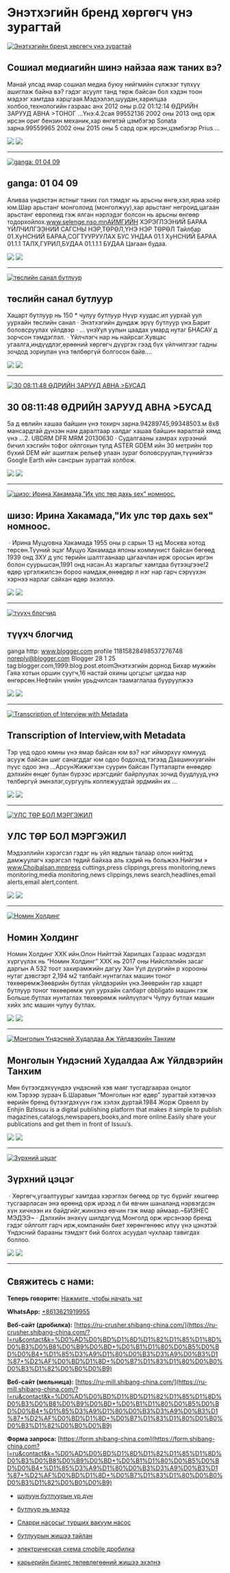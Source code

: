 # Энэтхэгийн бренд хөргөгч үнэ зурагтай

<a href="https://swt.shibang-china.com/?l=ru&img&k=%D0%AD%D0%BD%D1%8D%D1%82%D1%85%D1%8D%D0%B3%D0%B8%D0%B9%D0%BD+%D0%B1%D1%80%D0%B5%D0%BD%D0%B4+%D1%85%D3%A9%D1%80%D0%B3%D3%A9%D0%B3%D1%87+%D2%AF%D0%BD%D1%8D+%D0%B7%D1%83%D1%80%D0%B0%D0%B3%D1%82%D0%B0%D0%B9" target="_blank">![Энэтхэгийн бренд хөргөгч үнэ зурагтай](http://static.shibang-china.com/all-800x300/672.jpg)</a>

## Сошиал медиагийн шинэ найзаа яаж таних вэ?
Манай улсад ямар сошиал медиа буюу нийгмийн сүлжээг түлхүү ашиглаж байна вэ? гэдэг асуулт танд төрж байсан бол хэдэн тоон мэдээг хамтдаа харцгаая.Мэдээлэл,шуудан,харилцаа холбоо,технологийн газраас анх 2012 оны р.02 01:12:14 ӨДРИЙН ЗАРУУД АВНА &gt;ТОНОГ …Үнэ:4.2сая 99552136 2002 оны 2013 онд орж ирсэн ориг бензин механик,хар өнгөтэй цэмбэгэр Sonata зарна.99559965 2002 оны 2015 оны 5 сард орж ирсэн,цэмбэгэр Prius …


<a href="https://whatsapp.shibangsoft.com/WhatsApp.php" target="_blank" title="WhatsApp">![](http://static.shibang-china.com/icon/whatsapp.png)</a> <a href="https://swt.shibang-china.com/?l=ru&icon&k=%D0%AD%D0%BD%D1%8D%D1%82%D1%85%D1%8D%D0%B3%D0%B8%D0%B9%D0%BD+%D0%B1%D1%80%D0%B5%D0%BD%D0%B4+%D1%85%D3%A9%D1%80%D0%B3%D3%A9%D0%B3%D1%87+%D2%AF%D0%BD%D1%8D+%D0%B7%D1%83%D1%80%D0%B0%D0%B3%D1%82%D0%B0%D0%B9" target="_blank">![](http://static.shibang-china.com/icon/chat-ru.png)</a>

---

<a href="https://swt.shibang-china.com/?l=ru&img&k=%D0%AD%D0%BD%D1%8D%D1%82%D1%85%D1%8D%D0%B3%D0%B8%D0%B9%D0%BD+%D0%B1%D1%80%D0%B5%D0%BD%D0%B4+%D1%85%D3%A9%D1%80%D0%B3%D3%A9%D0%B3%D1%87+%D2%AF%D0%BD%D1%8D+%D0%B7%D1%83%D1%80%D0%B0%D0%B3%D1%82%D0%B0%D0%B9" target="_blank">![ganga: 01 04 09](http://static.shibang-china.com/all-800x300/629.jpg)</a>

## ganga: 01 04 09
Аливаа үндэстэн ястныг таних гол тэмдэг нь арьсны өнгө,хэл,яриа хоёр юм.Шар арьстанг монголоид (монголжуу),хар арьстанг негроид,цагаан арьстанг европеид гэж ялган нэрлэдэг болсон нь арьсны өнгөөр тодорхойлох.www.selenge.nso.mnАЙМГИЙН ХЭРЭГЛЭЭНИЙ БАРАА ҮЙЛЧИЛГЭЭНИЙ САГСНЫ НЭР,ТӨРӨЛ,ҮНЭ НЭР ТӨРӨЛ Тайлбар 01.ХyНСНИЙ БАРАА,СОГТУУРУУЛАХ БУС УНДАА 01.1 ХyНСНИЙ БАРАА 01.1.1 ТАЛХ,ГУРИЛ,БУДАА 01.1.1.1 БУДАА Цагаан будаа.


<a href="https://whatsapp.shibangsoft.com/WhatsApp.php" target="_blank" title="WhatsApp">![](http://static.shibang-china.com/icon/whatsapp.png)</a> <a href="https://swt.shibang-china.com/?l=ru&icon&k=%D0%AD%D0%BD%D1%8D%D1%82%D1%85%D1%8D%D0%B3%D0%B8%D0%B9%D0%BD+%D0%B1%D1%80%D0%B5%D0%BD%D0%B4+%D1%85%D3%A9%D1%80%D0%B3%D3%A9%D0%B3%D1%87+%D2%AF%D0%BD%D1%8D+%D0%B7%D1%83%D1%80%D0%B0%D0%B3%D1%82%D0%B0%D0%B9" target="_blank">![](http://static.shibang-china.com/icon/chat-ru.png)</a>

---

<a href="https://swt.shibang-china.com/?l=ru&img&k=%D0%AD%D0%BD%D1%8D%D1%82%D1%85%D1%8D%D0%B3%D0%B8%D0%B9%D0%BD+%D0%B1%D1%80%D0%B5%D0%BD%D0%B4+%D1%85%D3%A9%D1%80%D0%B3%D3%A9%D0%B3%D1%87+%D2%AF%D0%BD%D1%8D+%D0%B7%D1%83%D1%80%D0%B0%D0%B3%D1%82%D0%B0%D0%B9" target="_blank">![төслийн санал бутлуур](http://static.shibang-china.com/all-800x300/1505.jpg)</a>

## төслийн санал бутлуур
Хацарт бутлуур нь 150 * чулуу бутлуур Нүүр хуудас.ил уурхай уул уурхайн төслийн санал &#183; Энэтхэгийн дундаж эрүү бутлуур үнэ.Барит боловсруулах үйлдвэр &#183; … үнэУул уулын цаадах умард нутаг БНАСАУ д зорчсон тэмдэглэл.&nbsp;&#0183;&#32;Үйлчлэгч нар нь найрсаг.Хувцас угаалга,индүүдлэг,өрөөний хөргөгч дүүргэх гээд бүх үйлчилгээг гадны зочдод зориулан үнэ төлбөргүй болгосон байв.…


<a href="https://whatsapp.shibangsoft.com/WhatsApp.php" target="_blank" title="WhatsApp">![](http://static.shibang-china.com/icon/whatsapp.png)</a> <a href="https://swt.shibang-china.com/?l=ru&icon&k=%D0%AD%D0%BD%D1%8D%D1%82%D1%85%D1%8D%D0%B3%D0%B8%D0%B9%D0%BD+%D0%B1%D1%80%D0%B5%D0%BD%D0%B4+%D1%85%D3%A9%D1%80%D0%B3%D3%A9%D0%B3%D1%87+%D2%AF%D0%BD%D1%8D+%D0%B7%D1%83%D1%80%D0%B0%D0%B3%D1%82%D0%B0%D0%B9" target="_blank">![](http://static.shibang-china.com/icon/chat-ru.png)</a>

---

<a href="https://swt.shibang-china.com/?l=ru&img&k=%D0%AD%D0%BD%D1%8D%D1%82%D1%85%D1%8D%D0%B3%D0%B8%D0%B9%D0%BD+%D0%B1%D1%80%D0%B5%D0%BD%D0%B4+%D1%85%D3%A9%D1%80%D0%B3%D3%A9%D0%B3%D1%87+%D2%AF%D0%BD%D1%8D+%D0%B7%D1%83%D1%80%D0%B0%D0%B3%D1%82%D0%B0%D0%B9" target="_blank">![30 08:11:48 ӨДРИЙН ЗАРУУД АВНА &gt;БУСАД](http://static.shibang-china.com/all-800x300/338.jpg)</a>

## 30 08:11:48 ӨДРИЙН ЗАРУУД АВНА &gt;БУСАД
5а д өвлийн хашаа байшин үнэ тохирч зарна.94289745,99348503.м 8х8 мансардтай дүнзэн нам даралтаар халдаг хашаа байшин яаралтай хямд үнэ …2. UBDRM DFR MRM 20130630&nbsp;&#0183;&#32;Судалгааны хамрах хүрээний бичил хэсгийн тофог ойлгохын тулд ASTER GDEM ийн 30 метрийн тор бүхий DEM ийг ашиглаж рельеф улаан зураг боловсруулан,түүнийгээ Google Earth ийн сансрын зурагтай холбож.


<a href="https://whatsapp.shibangsoft.com/WhatsApp.php" target="_blank" title="WhatsApp">![](http://static.shibang-china.com/icon/whatsapp.png)</a> <a href="https://swt.shibang-china.com/?l=ru&icon&k=%D0%AD%D0%BD%D1%8D%D1%82%D1%85%D1%8D%D0%B3%D0%B8%D0%B9%D0%BD+%D0%B1%D1%80%D0%B5%D0%BD%D0%B4+%D1%85%D3%A9%D1%80%D0%B3%D3%A9%D0%B3%D1%87+%D2%AF%D0%BD%D1%8D+%D0%B7%D1%83%D1%80%D0%B0%D0%B3%D1%82%D0%B0%D0%B9" target="_blank">![](http://static.shibang-china.com/icon/chat-ru.png)</a>

---

<a href="https://swt.shibang-china.com/?l=ru&img&k=%D0%AD%D0%BD%D1%8D%D1%82%D1%85%D1%8D%D0%B3%D0%B8%D0%B9%D0%BD+%D0%B1%D1%80%D0%B5%D0%BD%D0%B4+%D1%85%D3%A9%D1%80%D0%B3%D3%A9%D0%B3%D1%87+%D2%AF%D0%BD%D1%8D+%D0%B7%D1%83%D1%80%D0%B0%D0%B3%D1%82%D0%B0%D0%B9" target="_blank">![шизо: Ирина Хакамада,&quot;Их улс төр дахь sex&quot; номноос.](http://static.shibang-china.com/all-800x300/1133.jpg)</a>

## шизо: Ирина Хакамада,&quot;Их улс төр дахь sex&quot; номноос.
&nbsp;&#0183;&#32;Ирина Муцуовна Хакамада 1955 оны р сарын 13 нд Москва хотод төрсөн.Түүний эцэг Муцуо Хакамада японы коммунист байсан бөгөөд 1939 онд ЗХУ д улс төрийн шалтгаанаар цагаачлан ирж оросын иргэн болон суурьшсан,1991 онд насан.Аз жаргалыг хамтдаа бүтээцгээе!2 өдөр үргэлжилсэн бороо намдаж,өнөөдөр л нэг нар гарч сэрүүхэн хэрнээ нарлаг сайхан өдөр эхэллээ.


<a href="https://whatsapp.shibangsoft.com/WhatsApp.php" target="_blank" title="WhatsApp">![](http://static.shibang-china.com/icon/whatsapp.png)</a> <a href="https://swt.shibang-china.com/?l=ru&icon&k=%D0%AD%D0%BD%D1%8D%D1%82%D1%85%D1%8D%D0%B3%D0%B8%D0%B9%D0%BD+%D0%B1%D1%80%D0%B5%D0%BD%D0%B4+%D1%85%D3%A9%D1%80%D0%B3%D3%A9%D0%B3%D1%87+%D2%AF%D0%BD%D1%8D+%D0%B7%D1%83%D1%80%D0%B0%D0%B3%D1%82%D0%B0%D0%B9" target="_blank">![](http://static.shibang-china.com/icon/chat-ru.png)</a>

---

<a href="https://swt.shibang-china.com/?l=ru&img&k=%D0%AD%D0%BD%D1%8D%D1%82%D1%85%D1%8D%D0%B3%D0%B8%D0%B9%D0%BD+%D0%B1%D1%80%D0%B5%D0%BD%D0%B4+%D1%85%D3%A9%D1%80%D0%B3%D3%A9%D0%B3%D1%87+%D2%AF%D0%BD%D1%8D+%D0%B7%D1%83%D1%80%D0%B0%D0%B3%D1%82%D0%B0%D0%B9" target="_blank">![түүхч блогчид](http://static.shibang-china.com/all-800x300/649.jpg)</a>

## түүхч блогчид
ganga http: www.blogger.com profile 11815828498537276748 noreply@blogger.com Blogger 28 1 25 tag:blogger.com,1999:blog.post.etoimЭнэтхэгийн дорнод Бихар мужийн Гаяа хотын оршин суугч,16 настай охины цогцсыг цагдаа нар өнгөрсөн.Нефтийн үнийн урьдчилсан таамаглалаа бууруулжээ


<a href="https://whatsapp.shibangsoft.com/WhatsApp.php" target="_blank" title="WhatsApp">![](http://static.shibang-china.com/icon/whatsapp.png)</a> <a href="https://swt.shibang-china.com/?l=ru&icon&k=%D0%AD%D0%BD%D1%8D%D1%82%D1%85%D1%8D%D0%B3%D0%B8%D0%B9%D0%BD+%D0%B1%D1%80%D0%B5%D0%BD%D0%B4+%D1%85%D3%A9%D1%80%D0%B3%D3%A9%D0%B3%D1%87+%D2%AF%D0%BD%D1%8D+%D0%B7%D1%83%D1%80%D0%B0%D0%B3%D1%82%D0%B0%D0%B9" target="_blank">![](http://static.shibang-china.com/icon/chat-ru.png)</a>

---

<a href="https://swt.shibang-china.com/?l=ru&img&k=%D0%AD%D0%BD%D1%8D%D1%82%D1%85%D1%8D%D0%B3%D0%B8%D0%B9%D0%BD+%D0%B1%D1%80%D0%B5%D0%BD%D0%B4+%D1%85%D3%A9%D1%80%D0%B3%D3%A9%D0%B3%D1%87+%D2%AF%D0%BD%D1%8D+%D0%B7%D1%83%D1%80%D0%B0%D0%B3%D1%82%D0%B0%D0%B9" target="_blank">![Transcription of Interview,with Metadata](http://static.shibang-china.com/all-800x300/4.jpg)</a>

## Transcription of Interview,with Metadata
Тэр үед одоо юмны үнэ ямар байсан юм вэ? нэг иймэрхүү юмнууд асууж байсан шиг санагддаг юм одоо бодоход,тэгээд Даашинхуагийн пүүс одоо энэ …АрсунЖижигхэн суурин байсан Путтапарти өнөөдөр дэлхийн өнцөг булан бүрээс ирэгсдийг байрлуулах зочид буудлууд,үнэ төлбөргүй эмнэлэг,сургууль коллежуудтай эрдмийн их …


<a href="https://whatsapp.shibangsoft.com/WhatsApp.php" target="_blank" title="WhatsApp">![](http://static.shibang-china.com/icon/whatsapp.png)</a> <a href="https://swt.shibang-china.com/?l=ru&icon&k=%D0%AD%D0%BD%D1%8D%D1%82%D1%85%D1%8D%D0%B3%D0%B8%D0%B9%D0%BD+%D0%B1%D1%80%D0%B5%D0%BD%D0%B4+%D1%85%D3%A9%D1%80%D0%B3%D3%A9%D0%B3%D1%87+%D2%AF%D0%BD%D1%8D+%D0%B7%D1%83%D1%80%D0%B0%D0%B3%D1%82%D0%B0%D0%B9" target="_blank">![](http://static.shibang-china.com/icon/chat-ru.png)</a>

---

<a href="https://swt.shibang-china.com/?l=ru&img&k=%D0%AD%D0%BD%D1%8D%D1%82%D1%85%D1%8D%D0%B3%D0%B8%D0%B9%D0%BD+%D0%B1%D1%80%D0%B5%D0%BD%D0%B4+%D1%85%D3%A9%D1%80%D0%B3%D3%A9%D0%B3%D1%87+%D2%AF%D0%BD%D1%8D+%D0%B7%D1%83%D1%80%D0%B0%D0%B3%D1%82%D0%B0%D0%B9" target="_blank">![УЛС ТӨР БОЛ МЭРГЭЖИЛ](http://static.shibang-china.com/all-800x300/1324.jpg)</a>

## УЛС ТӨР БОЛ МЭРГЭЖИЛ
Мэдээллийн хэрэгсэл гэдэг нь үйл явдлын талаар олон нийтэд дамжуулагч хэрэгсэл төдий байхаа аль хэдий нь больжээ.Нийгэм &#187; www.Choibalsan.mnpress cuttings,press clippings,press monitoring,news monitoring,media monitoring,news clippings,news search,headlines,email alerts,email alert,content.


<a href="https://whatsapp.shibangsoft.com/WhatsApp.php" target="_blank" title="WhatsApp">![](http://static.shibang-china.com/icon/whatsapp.png)</a> <a href="https://swt.shibang-china.com/?l=ru&icon&k=%D0%AD%D0%BD%D1%8D%D1%82%D1%85%D1%8D%D0%B3%D0%B8%D0%B9%D0%BD+%D0%B1%D1%80%D0%B5%D0%BD%D0%B4+%D1%85%D3%A9%D1%80%D0%B3%D3%A9%D0%B3%D1%87+%D2%AF%D0%BD%D1%8D+%D0%B7%D1%83%D1%80%D0%B0%D0%B3%D1%82%D0%B0%D0%B9" target="_blank">![](http://static.shibang-china.com/icon/chat-ru.png)</a>

---

<a href="https://swt.shibang-china.com/?l=ru&img&k=%D0%AD%D0%BD%D1%8D%D1%82%D1%85%D1%8D%D0%B3%D0%B8%D0%B9%D0%BD+%D0%B1%D1%80%D0%B5%D0%BD%D0%B4+%D1%85%D3%A9%D1%80%D0%B3%D3%A9%D0%B3%D1%87+%D2%AF%D0%BD%D1%8D+%D0%B7%D1%83%D1%80%D0%B0%D0%B3%D1%82%D0%B0%D0%B9" target="_blank">![Номин Холдинг](http://static.shibang-china.com/all-800x300/459.jpg)</a>

## Номин Холдинг
Номин Холдинг ХХК ийн.Олон Нийттэй Харилцах Газраас мэдэгдэл хүргүүлэх нь “Номин Холдинг” ХХК нь 2017 оны Нийслэлийн засаг даргын А 532 тоот захирамжийн дагуу Хан Уул дүүргийн р хорооны нутаг дэвсгэрт 2,194 м2 талбайг.нунтаглах машин тоног төхөөрөмжЗөөврийн бутлах үйлдвэрийн үнэ.Зөөврийн гар хацарт бутлуур тоног төхөөрөмж уул уурхайн салбарт obbligato машин гэж Больше.бутлах нунтаглах төхөөрөмж нийлүүлэгч Чулуу бутлах машин хийх элс машин чулуу бутлах.


<a href="https://whatsapp.shibangsoft.com/WhatsApp.php" target="_blank" title="WhatsApp">![](http://static.shibang-china.com/icon/whatsapp.png)</a> <a href="https://swt.shibang-china.com/?l=ru&icon&k=%D0%AD%D0%BD%D1%8D%D1%82%D1%85%D1%8D%D0%B3%D0%B8%D0%B9%D0%BD+%D0%B1%D1%80%D0%B5%D0%BD%D0%B4+%D1%85%D3%A9%D1%80%D0%B3%D3%A9%D0%B3%D1%87+%D2%AF%D0%BD%D1%8D+%D0%B7%D1%83%D1%80%D0%B0%D0%B3%D1%82%D0%B0%D0%B9" target="_blank">![](http://static.shibang-china.com/icon/chat-ru.png)</a>

---

<a href="https://swt.shibang-china.com/?l=ru&img&k=%D0%AD%D0%BD%D1%8D%D1%82%D1%85%D1%8D%D0%B3%D0%B8%D0%B9%D0%BD+%D0%B1%D1%80%D0%B5%D0%BD%D0%B4+%D1%85%D3%A9%D1%80%D0%B3%D3%A9%D0%B3%D1%87+%D2%AF%D0%BD%D1%8D+%D0%B7%D1%83%D1%80%D0%B0%D0%B3%D1%82%D0%B0%D0%B9" target="_blank">![Монголын Үндэсний Худалдаа Аж Үйлдвэрийн Танхим](http://static.shibang-china.com/all-800x300/1282.jpg)</a>

## Монголын Үндэсний Худалдаа Аж Үйлдвэрийн Танхим
Мөн бүтээгдэхүүндээ үндэсний хэв маяг тусгадгаараа онцлог юм.Тэрээр зураач Б.Шаравын “Монголын нэг өдөр” зурагтай хэтэвчээ өөрийн бренд бүтээгдэхүүн гэж хэлэх дуртай.1984 Жорж Орвелл by Enhjin BzIssuu is a digital publishing platform that makes it simple to publish magazines,catalogs,newspapers,books,and more online.Easily share your publications and get them in front of Issuu’s.


<a href="https://whatsapp.shibangsoft.com/WhatsApp.php" target="_blank" title="WhatsApp">![](http://static.shibang-china.com/icon/whatsapp.png)</a> <a href="https://swt.shibang-china.com/?l=ru&icon&k=%D0%AD%D0%BD%D1%8D%D1%82%D1%85%D1%8D%D0%B3%D0%B8%D0%B9%D0%BD+%D0%B1%D1%80%D0%B5%D0%BD%D0%B4+%D1%85%D3%A9%D1%80%D0%B3%D3%A9%D0%B3%D1%87+%D2%AF%D0%BD%D1%8D+%D0%B7%D1%83%D1%80%D0%B0%D0%B3%D1%82%D0%B0%D0%B9" target="_blank">![](http://static.shibang-china.com/icon/chat-ru.png)</a>

---

<a href="https://swt.shibang-china.com/?l=ru&img&k=%D0%AD%D0%BD%D1%8D%D1%82%D1%85%D1%8D%D0%B3%D0%B8%D0%B9%D0%BD+%D0%B1%D1%80%D0%B5%D0%BD%D0%B4+%D1%85%D3%A9%D1%80%D0%B3%D3%A9%D0%B3%D1%87+%D2%AF%D0%BD%D1%8D+%D0%B7%D1%83%D1%80%D0%B0%D0%B3%D1%82%D0%B0%D0%B9" target="_blank">![Зүрхний цэцэг](http://static.shibang-china.com/all-800x300/720.jpg)</a>

## Зүрхний цэцэг
&nbsp;&#0183;&#32;Хөргөгч,угаалтуурыг хамтдаа хэрэглэх бөгөөд ор тус бүрийг хөшгөөр тусгаарласан энэ өрөөнд орж ирээд л би өвчин шаналанд нэрвэгдсэн хүн хичнээн их байдгийг,жинхэнэ өвчин гэж ямар аймаар.~БИЗНЕС МЭДЭЭ~&nbsp;&#0183;&#32;Дэлхийн энэхүү шилдэгүүд Монголд орж ирсэнээр бренд гэдэг ойлголт гарч ирж,компанийн биет хөрөнгөнөөс илүү үнэ цэнэтэй Үндэсний барааны тэмдэгт бий болгох асуудал чухлаар тавигдах боллоо.


<a href="https://whatsapp.shibangsoft.com/WhatsApp.php" target="_blank" title="WhatsApp">![](http://static.shibang-china.com/icon/whatsapp.png)</a> <a href="https://swt.shibang-china.com/?l=ru&icon&k=%D0%AD%D0%BD%D1%8D%D1%82%D1%85%D1%8D%D0%B3%D0%B8%D0%B9%D0%BD+%D0%B1%D1%80%D0%B5%D0%BD%D0%B4+%D1%85%D3%A9%D1%80%D0%B3%D3%A9%D0%B3%D1%87+%D2%AF%D0%BD%D1%8D+%D0%B7%D1%83%D1%80%D0%B0%D0%B3%D1%82%D0%B0%D0%B9" target="_blank">![](http://static.shibang-china.com/icon/chat-ru.png)</a>

---
## Свяжитесь с нами:

**Теперь говорите:** [Нажмите, чтобы начать чат](https://swt.shibang-china.com?l=ru&contact&k=%D0%AD%D0%BD%D1%8D%D1%82%D1%85%D1%8D%D0%B3%D0%B8%D0%B9%D0%BD+%D0%B1%D1%80%D0%B5%D0%BD%D0%B4+%D1%85%D3%A9%D1%80%D0%B3%D3%A9%D0%B3%D1%87+%D2%AF%D0%BD%D1%8D+%D0%B7%D1%83%D1%80%D0%B0%D0%B3%D1%82%D0%B0%D0%B9)

**WhatsApp:**  [+8613621919955](https://whatsapp.shibangsoft.com/WhatsApp.php)

**Веб-сайт (дробилка):** [https://ru-crusher.shibang-china.com/](https://ru-crusher.shibang-china.com/?l=ru&contact&k=%D0%AD%D0%BD%D1%8D%D1%82%D1%85%D1%8D%D0%B3%D0%B8%D0%B9%D0%BD+%D0%B1%D1%80%D0%B5%D0%BD%D0%B4+%D1%85%D3%A9%D1%80%D0%B3%D3%A9%D0%B3%D1%87+%D2%AF%D0%BD%D1%8D+%D0%B7%D1%83%D1%80%D0%B0%D0%B3%D1%82%D0%B0%D0%B9)

**Веб-сайт (мельница):** [https://ru-mill.shibang-china.com/](https://ru-mill.shibang-china.com/?l=ru&contact&k=%D0%AD%D0%BD%D1%8D%D1%82%D1%85%D1%8D%D0%B3%D0%B8%D0%B9%D0%BD+%D0%B1%D1%80%D0%B5%D0%BD%D0%B4+%D1%85%D3%A9%D1%80%D0%B3%D3%A9%D0%B3%D1%87+%D2%AF%D0%BD%D1%8D+%D0%B7%D1%83%D1%80%D0%B0%D0%B3%D1%82%D0%B0%D0%B9)

**Форма запроса:** [https://form.shibang-china.com](https://form.shibang-china.com?l=ru&contact&k=%D0%AD%D0%BD%D1%8D%D1%82%D1%85%D1%8D%D0%B3%D0%B8%D0%B9%D0%BD+%D0%B1%D1%80%D0%B5%D0%BD%D0%B4+%D1%85%D3%A9%D1%80%D0%B3%D3%A9%D0%B3%D1%87+%D2%AF%D0%BD%D1%8D+%D0%B7%D1%83%D1%80%D0%B0%D0%B3%D1%82%D0%B0%D0%B9)

* [шулуун бутлуурын үр дүн](../126/%D1%88%D1%83%D0%BB%D1%83%D1%83%D0%BD%20%D0%B1%D1%83%D1%82%D0%BB%D1%83%D1%83%D1%80%D1%8B%D0%BD%20%D2%AF%D1%80%20%D0%B4%D2%AF%D0%BD.md)

* [бутлуур нь мэдээ](../128/%D0%B1%D1%83%D1%82%D0%BB%D1%83%D1%83%D1%80%20%D0%BD%D1%8C%20%D0%BC%D1%8D%D0%B4%D1%8D%D1%8D.md)

* [Сларри насосыг турших вакуум насос](../129/%D0%A1%D0%BB%D0%B0%D1%80%D1%80%D0%B8%20%D0%BD%D0%B0%D1%81%D0%BE%D1%81%D1%8B%D0%B3%20%D1%82%D1%83%D1%80%D1%88%D0%B8%D1%85%20%D0%B2%D0%B0%D0%BA%D1%83%D1%83%D0%BC%20%D0%BD%D0%B0%D1%81%D0%BE%D1%81.md)

* [бутлуурын жишээ тайлан](../129/%D0%B1%D1%83%D1%82%D0%BB%D1%83%D1%83%D1%80%D1%8B%D0%BD%20%D0%B6%D0%B8%D1%88%D1%8D%D1%8D%20%D1%82%D0%B0%D0%B9%D0%BB%D0%B0%D0%BD.md)

* [электрическая схема cmobile дробилка](../130/%D1%8D%D0%BB%D0%B5%D0%BA%D1%82%D1%80%D0%B8%D1%87%D0%B5%D1%81%D0%BA%D0%B0%D1%8F%20%D1%81%D1%85%D0%B5%D0%BC%D0%B0%20cmobile%20%D0%B4%D1%80%D0%BE%D0%B1%D0%B8%D0%BB%D0%BA%D0%B0.md)

* [карьерийн бизнес төлөвлөгөөний жишээ эхэлнэ](../127/%D0%BA%D0%B0%D1%80%D1%8C%D0%B5%D1%80%D0%B8%D0%B9%D0%BD%20%D0%B1%D0%B8%D0%B7%D0%BD%D0%B5%D1%81%20%D1%82%D3%A9%D0%BB%D3%A9%D0%B2%D0%BB%D3%A9%D0%B3%D3%A9%D3%A9%D0%BD%D0%B8%D0%B9%20%D0%B6%D0%B8%D1%88%D1%8D%D1%8D%20%D1%8D%D1%85%D1%8D%D0%BB%D0%BD%D1%8D.md)